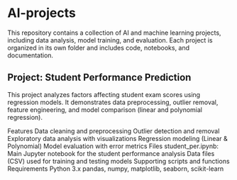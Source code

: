 # AI-projects
This repository contains a collection of AI and machine learning projects, including data analysis, model training, and evaluation. Each project is organized in its own folder and includes code, notebooks, and documentation.

## Project: Student Performance Prediction
This project analyzes factors affecting student exam scores using regression models. It demonstrates data preprocessing, outlier removal, feature engineering, and model comparison (linear and polynomial regression).

Features
Data cleaning and preprocessing
Outlier detection and removal
Exploratory data analysis with visualizations
Regression modeling (Linear & Polynomial)
Model evaluation with error metrics
Files
student_per.ipynb: Main Jupyter notebook for the student performance analysis
Data files (CSV) used for training and testing models
Supporting scripts and functions
Requirements
Python 3.x
pandas, numpy, matplotlib, seaborn, scikit-learn


